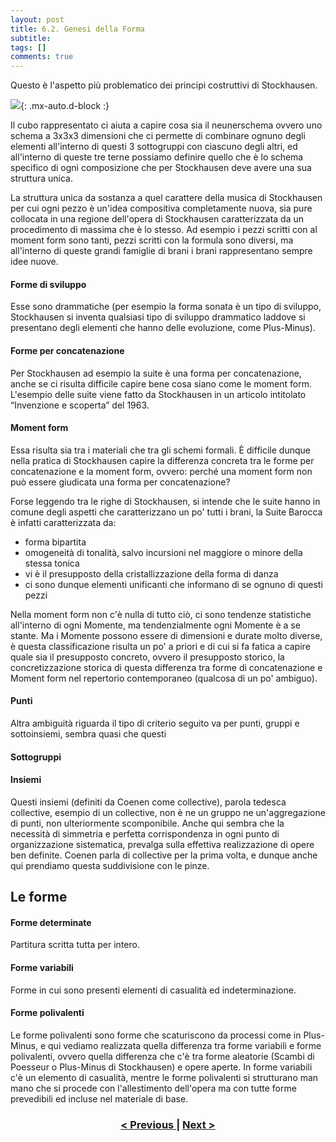```yaml
---
layout: post
title: 6.2. Genesi della Forma
subtitle:
tags: []
comments: true
---
```


Questo è l'aspetto più problematico dei principi costruttivi di Stockhausen.

![](https://velitch.github.io/velitch/assets/img/learn/il_paradigma_di_stockhausen/fig15.png){: .mx-auto.d-block :}

Il cubo rappresentato ci aiuta a capire cosa sia il neunerschema ovvero uno schema a 3x3x3 dimensioni che ci permette di combinare ognuno degli elementi all'interno di questi 3 sottogruppi con ciascuno degli altri, ed all'interno di queste tre terne possiamo definire quello che è lo schema specifico di ogni composizione che per Stockhausen deve avere una sua struttura unica.

La struttura unica da sostanza a quel carattere della musica di Stockhausen per cui ogni pezzo è un'idea compositiva completamente nuova, sia pure collocata in una regione dell'opera di Stockhausen caratterizzata da un procedimento di massima che è lo stesso. Ad esempio i pezzi scritti con al moment form sono tanti, pezzi scritti con la formula sono diversi, ma all'interno di queste grandi famiglie di brani i brani rappresentano sempre idee nuove.

#### Forme di sviluppo

Esse sono drammatiche (per esempio la forma sonata è un tipo di sviluppo, Stockhausen si inventa qualsiasi tipo di sviluppo drammatico laddove si presentano degli elementi che hanno delle evoluzione, come Plus-Minus).

#### Forme per concatenazione

Per Stockhausen ad esempio la suite è una forma per concatenazione, anche se ci risulta difficile capire bene cosa siano come le moment form. L'esempio delle suite viene fatto da Stockhausen in un articolo intitolato “Invenzione e scoperta” del 1963.

#### Moment form

Essa risulta sia tra i materiali che tra gli schemi formali. È difficile dunque nella pratica di Stockhausen capire la differenza concreta tra le forme per concatenazione e la moment form, ovvero: perché una moment form non può essere giudicata una forma per concatenazione?

Forse leggendo tra le righe di Stockhausen, si intende che le suite hanno in comune degli aspetti che caratterizzano un po' tutti i brani, la Suite Barocca è infatti caratterizzata da:

- forma bipartita
- omogeneità di tonalità, salvo incursioni nel maggiore o minore della stessa tonica
- vi è il presupposto della cristallizzazione della forma di danza
- ci sono dunque elementi unificanti che informano di se ognuno di questi pezzi

Nella moment form non c'è nulla di tutto ciò, ci sono tendenze statistiche all'interno di ogni Momente, ma tendenzialmente ogni Momente è a se stante. Ma i Momente possono essere di dimensioni e durate molto diverse, è questa classificazione risulta un po' a priori e di cui si fa fatica a capire quale sia il presupposto concreto, ovvero il presupposto storico, la concretizzazione storica di questa differenza tra forme di concatenazione e Moment form nel repertorio contemporaneo (qualcosa di un po' ambiguo).

#### Punti

Altra ambiguità riguarda il tipo di criterio seguito va per punti, gruppi e sottoinsiemi, sembra quasi che questi

#### Sottogruppi

#### Insiemi

Questi insiemi (definiti da Coenen come collective), parola tedesca collective, esempio di un collective, non è ne un gruppo ne un'aggregazione di punti, non ulteriormente scomponibile.
Anche qui sembra che la necessità di simmetria e perfetta corrispondenza in ogni punto di organizzazione sistematica, prevalga sulla effettiva realizzazione di opere ben definite.
Coenen parla di collective per la prima volta, e dunque anche qui prendiamo questa suddivisione con le pinze.

## Le forme
#### Forme determinate

Partitura scritta tutta per intero.

#### Forme variabili
Forme in cui sono presenti elementi di casualità ed indeterminazione.

#### Forme polivalenti
Le forme polivalenti sono forme che scaturiscono da processi come in Plus-Minus, e qui vediamo realizzata quella differenza tra forme variabili e forme polivalenti, ovvero quella differenza che c'è tra forme aleatorie (Scambi di Poesseur o Plus-Minus di Stockhausen) e opere aperte. In forme variabili c'è un elemento di casualità, mentre le forme polivalenti si strutturano man mano che si procede con l'allestimento dell'opera ma con tutte forme prevedibili ed incluse nel materiale di base.

<h3 style="text-align:center">
<a href="https://velitch.github.io/velitch/2021-11-02-06_01_serializzazione/">< Previous </a>
|
<a href="https://velitch.github.io/velitch/2021-11-02-06_03_proiezione_della_formula/">Next ></a>
</h3>

